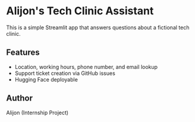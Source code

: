 # Alijon's Tech Clinic Assistant

This is a simple Streamlit app that answers questions about a fictional tech clinic.

## Features
- Location, working hours, phone number, and email lookup
- Support ticket creation via GitHub issues
- Hugging Face deployable

## Author
Alijon (Internship Project)
